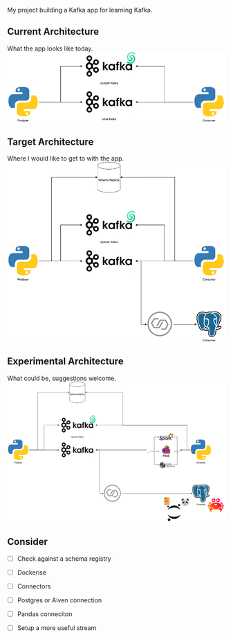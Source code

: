 
My project building a Kafka app for learning Kafka.

## Current Architecture
What the app looks like today.
![Current architecture](./diagrams/Current%20Architecture.drawio.png)

## Target Architecture
Where I would like to get to with the app.
![Target architecture](./diagrams/Target%20Architecture.drawio.png)

## Experimental Architecture
What could be, suggestions welcome.
![Experimental architecture](./diagrams/Experimental%20Architecture.drawio.png)

## Consider
- [ ] Check against a schema registry
- [ ] Dockerise
- [ ] Connectors
- [ ] Postgres or Aiven connection
- [ ] Pandas conneciton
- [ ] Setup a more useful stream

